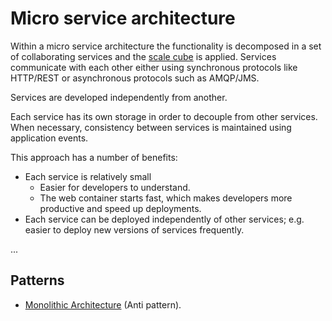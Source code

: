 # Micro service architecture

Within a micro service architecture the functionality is decomposed in a set of collaborating services and the [scale cube](scale-cube.html) is applied. Services communicate with each other either using synchronous protocols like HTTP/REST or asynchronous protocols such as AMQP/JMS.

Services are developed independently from another.

Each service has its own storage in order to decouple from other services. When necessary, consistency between services is maintained using application events.

This approach has a number of benefits:

* Each service is relatively small
    * Easier for developers to understand.
    * The web container starts fast, which makes developers more productive and speed up deployments.
* Each service can be deployed independently of other services; e.g. easier to deploy new versions of services frequently.

...

## Patterns

* [Monolithic Architecture](monolithic-architecture.html) (Anti pattern).




